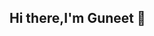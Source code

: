 ## Hi there,I'm Guneet 👋

<!--
**guneetm/guneetm** is a ✨ _special_ ✨ repository because its `README.md` (this file) appears on your GitHub profile.

** Computer Science Student** at unversity of leicester 
Passionate about software development,AI and creating cool projects

## Goals for this protfolio
- Practice Git and web development skills  
- Build a professional online presence  




